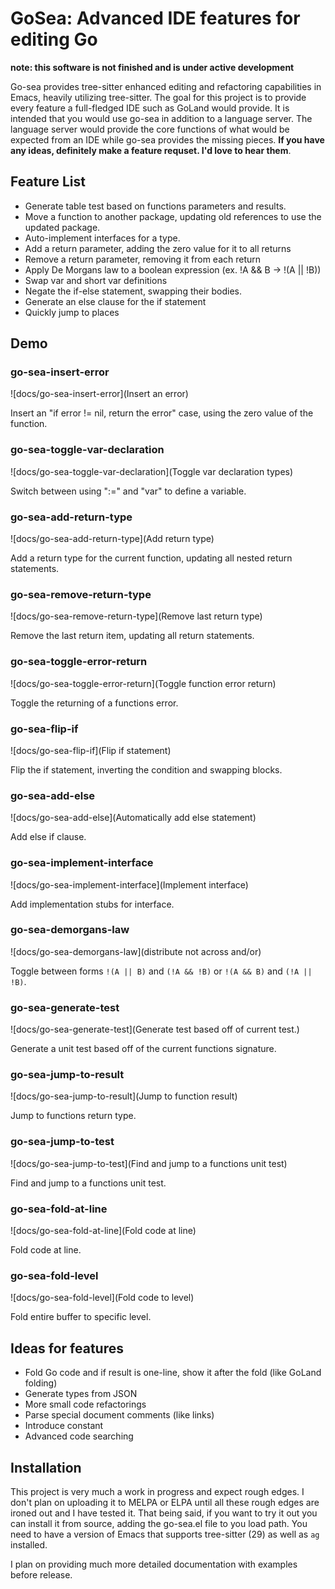# GoSea: Advanced IDE features for editing Go

**note: this software is not finished and is under active development**

Go-sea provides tree-sitter enhanced editing and refactoring
capabilities in Emacs, heavily utilizing tree-sitter.  The goal for
this project is to provide every feature a full-fledged IDE such as
GoLand would provide.  It is intended that you would use go-sea in
addition to a language server.  The language server would provide the
core functions of what would be expected from an IDE while go-sea
provides the missing pieces.  **If you have any ideas, definitely make
a feature requset.  I'd love to hear them**.

## Feature List

- Generate table test based on functions parameters and results.
- Move a function to another package, updating old references to use
  the updated package.
- Auto-implement interfaces for a type.
- Add a return parameter, adding the zero value for it to all returns
- Remove a return parameter, removing it from each return
- Apply De Morgans law to a boolean expression (ex. !A && B -> !(A || !B))
- Swap var and short var definitions
- Negate the if-else statement, swapping their bodies.
- Generate an else clause for the if statement
- Quickly jump to places

## Demo

### go-sea-insert-error

![docs/go-sea-insert-error](Insert an error)

Insert an "if error != nil, return the error" case, using the zero
value of the function.

### go-sea-toggle-var-declaration

![docs/go-sea-toggle-var-declaration](Toggle var declaration types)

Switch between using ":=" and "var" to define a variable.

### go-sea-add-return-type

![docs/go-sea-add-return-type](Add return type)

Add a return type for the current function, updating all nested return
statements.

### go-sea-remove-return-type

![docs/go-sea-remove-return-type](Remove last return type)

Remove the last return item, updating all return statements.

### go-sea-toggle-error-return

![docs/go-sea-toggle-error-return](Toggle function error return)

Toggle the returning of a functions error.

### go-sea-flip-if

![docs/go-sea-flip-if](Flip if statement)

Flip the if statement, inverting the condition and swapping blocks.

### go-sea-add-else

![docs/go-sea-add-else](Automatically add else statement)

Add else if clause.

### go-sea-implement-interface

![docs/go-sea-implement-interface](Implement interface)

Add implementation stubs for interface.

### go-sea-demorgans-law

![docs/go-sea-demorgans-law](distribute not across and/or)

Toggle between forms `!(A || B)` and `(!A && !B)` or `!(A && B)` and `(!A || !B)`.

### go-sea-generate-test

![docs/go-sea-generate-test](Generate test based off of current test.)

Generate a unit test based off of the current functions signature.

### go-sea-jump-to-result

![docs/go-sea-jump-to-result](Jump to function result)

Jump to functions return type.

### go-sea-jump-to-test

![docs/go-sea-jump-to-test](Find and jump to a functions unit test)

Find and jump to a functions unit test.

### go-sea-fold-at-line

![docs/go-sea-fold-at-line](Fold code at line)

Fold code at line.

### go-sea-fold-level

![docs/go-sea-fold-level](Fold code to level)

Fold entire buffer to specific level.

## Ideas for features

- Fold Go code and if result is one-line, show it after the fold (like
  GoLand folding)
- Generate types from JSON
- More small code refactorings
- Parse special document comments (like links)
- Introduce constant
- Advanced code searching

## Installation

This project is very much a work in progress and expect rough edges.  I
don't plan on uploading it to MELPA or ELPA until all these rough
edges are ironed out and I have tested it.  That being said, if you
want to try it out you can install it from source, adding the
go-sea.el file to you load path.  You need to have a version of Emacs
that supports tree-sitter (29) as well as `ag` installed.

I plan on providing much more detailed documentation with examples
before release.
